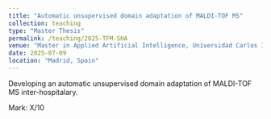 ```yaml
---
title: "Automatic unsupervised domain adaptation of MALDI-TOF MS"
collection: teaching
type: "Master Thesis"
permalink: /teaching/2025-TFM-SHA
venue: "Master in Applied Artificial Intelligence, Universidad Carlos III de Madrid"
date: 2025-07-09
location: "Madrid, Spain"
---
```

Developing an automatic unsupervised domain adaptation of MALDI-TOF MS inter-hospitalary.

Mark: X/10
